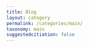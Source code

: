 ```yaml
---
title: Blog
layout: category
permalink: /categories/main/
taxonomy: main
suggestedcitiation: false
--- 
```

  